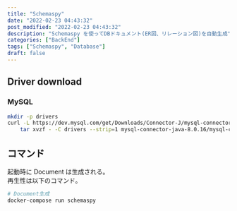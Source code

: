 ```yaml
---
title: "Schemaspy"
date: "2022-02-23 04:43:32"
post_modified: "2022-02-23 04:43:32"
description: "Schemaspy を使ってDBドキュメント(ER図、リレーション図)を自動生成"
categories: ["BackEnd"]
tags: ["Schemaspy", "Database"]
draft: false
---
```


## Driver download

### MySQL

```bash
mkdir -p drivers
curl -L https://dev.mysql.com/get/Downloads/Connector-J/mysql-connector-java-8.0.16.tar.gz |
    tar xvzf - -C drivers --strip=1 mysql-connector-java-8.0.16/mysql-connector-java-8.0.16.jar
```

## コマンド

起動時に Document は生成される。  
再生性は以下のコマンド。

```bash
# Document生成
docker-compose run schemaspy
```

##
